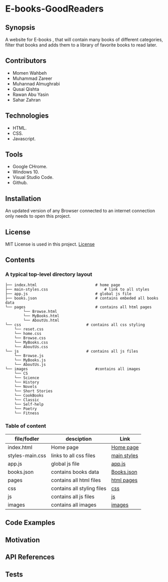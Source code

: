 # E-books-GoodReaders


## Synopsis 

A website for E-books , that will contain many books of different categories, filter that books and adds them to a library of favorite books to read later. 

## Contributors 

- Momen Wahbeh
- Muhammad Zareer 
- Muhannad Almughrabi 
- Qusai Qishta 
- Rawan Abu Yasin 
- Sahar Zahran 

## Technologies

* HTML.
* CSS.
* Javascript.

## Tools

* Google CHrome.
* Windows 10.
* Visual Studio Code.
* Github.

## Installation 

An updated version of any Browser connected to an internet connection only needs to open this project.

## License

MIT License is used in this project. [License](LICENSE)


## Contents

  
### A typical top-level directory layout

```
├── index.html             	 			# home page
├── main-styles.css         				# link to all styles
├── app.js                				# global js file
├── books.json             	 			# contains embeded all books data
└── pages                  				# contains all html pages
    	└── Browse.html
    	└── MyBooks.html
    	└── AboutUs.html
└── css 					       	# contains all css styling
	└── reset.css
	└── home.css
	└── Browse.css
  	└── MyBooks.css
  	└── AboutUs.css
└── js						        # contains all js files
	└── Browse.js
	└── MyBooks.js
	└── AboutUs.js
└── images                				#contains all images
	└── CS 
	└── Science
	└── History
  	└── Novels
  	└── Short Stories
  	└── CookBooks
	└── Classic
	└── Self-help
  	└── Poetry
  	└── Fitness
```

### Table of content

file/fodler | desciption | Link
--- | --- | ---
index.html | Home page | [Home page](index.html)
styles-main.css | links to all css files | [main styles](styles-main.css)
app.js | global js file | [app.js](app.js)
books.json | contains books data | [Books.json](Books.json)
pages | contains all html files | [html pages](./pages) 
css | contains all styling files | [css](./css)
js | contains all js files | [js](./js)
images | contains all images | [images](./images)

## Code Examples 

## Motivation

## API References

## Tests
